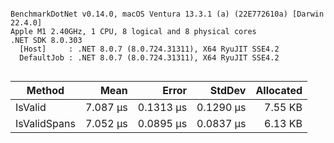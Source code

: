 ```

BenchmarkDotNet v0.14.0, macOS Ventura 13.3.1 (a) (22E772610a) [Darwin 22.4.0]
Apple M1 2.40GHz, 1 CPU, 8 logical and 8 physical cores
.NET SDK 8.0.303
  [Host]     : .NET 8.0.7 (8.0.724.31311), X64 RyuJIT SSE4.2
  DefaultJob : .NET 8.0.7 (8.0.724.31311), X64 RyuJIT SSE4.2


```
| Method       | Mean     | Error     | StdDev    | Allocated |
|------------- |---------:|----------:|----------:|----------:|
| IsValid      | 7.087 μs | 0.1313 μs | 0.1290 μs |   7.55 KB |
| IsValidSpans | 7.052 μs | 0.0895 μs | 0.0837 μs |   6.13 KB |

